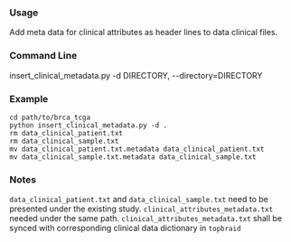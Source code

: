 ### Usage
Add meta data for clinical attributes as header lines to data clinical files. 

### Command Line
insert_clinical_metadata.py -d DIRECTORY, --directory=DIRECTORY

### Example
```
cd path/to/brca_tcga
python insert_clinical_metadata.py -d .
rm data_clinical_patient.txt
rm data_clinical_sample.txt
mv data_clinical_patient.txt.metadata data_clinical_patient.txt
mv data_clinical_sample.txt.metadata data_clinical_sample.txt
```

### Notes
`data_clinical_patient.txt` and `data_clinical_sample.txt` need to be presented under the existing study.
`clinical_attributes_metadata.txt` needed under the same path. 
`clinical_attributes_metadata.txt` shall be synced with corresponding clinical data dictionary in `topbraid`